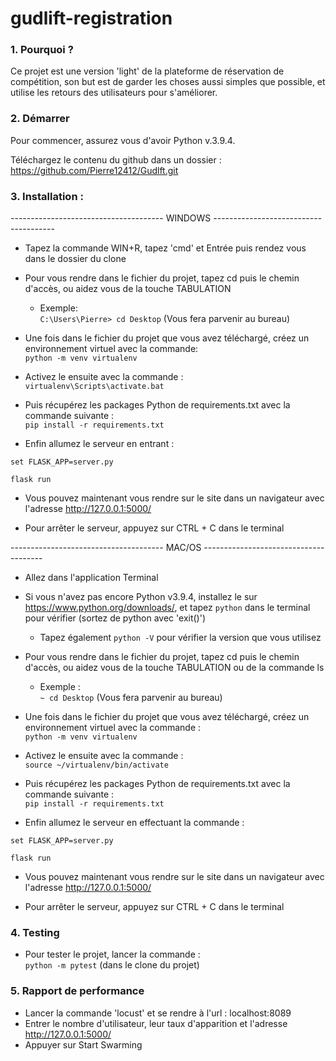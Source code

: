 # gudlift-registration

### 1. Pourquoi ?

Ce projet est une version 'light' de la plateforme de réservation de compétition, son but est de garder les choses aussi simples que possible, et utilise les retours des utilisateurs pour s'améliorer.
  
### 2. Démarrer

Pour commencer, assurez vous d'avoir Python v.3.9.4.

Téléchargez le contenu du github dans un dossier : https://github.com/Pierre12412/Gudlft.git

### 3. Installation :

-------------------------------------- WINDOWS --------------------------------------

* Tapez la commande WIN+R, tapez 'cmd' et Entrée puis rendez vous dans le dossier du clone

* Pour vous rendre dans le fichier du projet, tapez cd puis le chemin d'accès, 
ou aidez vous de la touche TABULATION 
  * Exemple:  
  ```C:\Users\Pierre> cd Desktop``` (Vous fera parvenir au bureau)

* Une fois dans le fichier du projet que vous avez téléchargé, créez un environnement virtuel avec la commande:  
```python -m venv virtualenv```

* Activez le ensuite avec la commande :  
```virtualenv\Scripts\activate.bat```

* Puis récupérez les packages Python de requirements.txt avec la commande suivante :  
```pip install -r requirements.txt```

* Enfin allumez le serveur en entrant : 
```
set FLASK_APP=server.py

flask run 
```
* Vous pouvez maintenant vous rendre sur le site dans un navigateur avec l'adresse http://127.0.0.1:5000/

* Pour arrêter le serveur, appuyez sur CTRL + C dans le terminal

-------------------------------------- MAC/OS --------------------------------------

* Allez dans l'application Terminal

* Si vous n'avez pas encore Python v3.9.4, installez le sur https://www.python.org/downloads/,  et tapez ```python``` dans le terminal pour vérifier (sortez de python avec 'exit()')
  * Tapez également ```python -V``` pour vérifier la version que vous utilisez

* Pour vous rendre dans le fichier du projet, tapez cd puis le chemin d'accès, ou aidez vous de la touche TABULATION  ou de la commande ls

  * Exemple :  
  ```~ cd Desktop``` (Vous fera parvenir au bureau)

* Une fois dans le fichier du projet que vous avez téléchargé, créez un environnement virtuel avec la commande :  
```python -m venv virtualenv```

* Activez le ensuite avec la commande :  
```source ~/virtualenv/bin/activate```

* Puis récupérez les packages Python de requirements.txt avec la commande suivante :  
```pip install -r requirements.txt```

* Enfin allumez le serveur en effectuant la commande : 
````
set FLASK_APP=server.py

flask run 
````
* Vous pouvez maintenant vous rendre sur le site dans un navigateur avec l'adresse http://127.0.0.1:5000/

* Pour arrêter le serveur, appuyez sur CTRL + C dans le terminal

### 4. Testing

- Pour tester le projet, lancer la commande :  
```python -m pytest``` (dans le clone du projet)

### 5. Rapport de performance

- Lancer la commande 'locust' et se rendre à l'url : localhost:8089
- Entrer le nombre d'utilisateur, leur taux d'apparition et l'adresse http://127.0.0.1:5000/
- Appuyer sur Start Swarming


